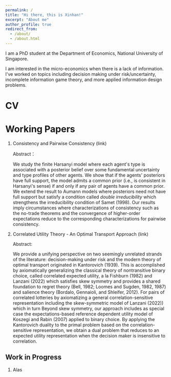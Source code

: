 ```yaml
---
permalink: /
title: "Hi there, this is Xinhan!"
excerpt: "About me"
author_profile: true
redirect_from: 
  - /about/
  - /about.html
---
```


I am a PhD student at the Department of Economics, National University of Singapore.

I am interested in the micro-economics when there is a lack of information. I've worked on topics including decision making under risk/uncertainty, incomplete information game theory, and more applied information design problems. 

CV
======


Working Papers
======
1. Consistency and Pairwise Consistency (link)

   Abstract：

   We study the finite Harsanyi model where each agent's type is associated with a posterior belief over some fundamental uncertainty and type profiles of other agents. We show that if the agents' posteriors have full support, the model admits a common prior (i.e., is consistent in Harsanyi's sense) if and only if any pair of agents have a common prior. We extend the result to Aumann models where posteriors need not have full support but satisfy a condition called _double irreducibility_ which strengthens the irreducibility condition of Samet (1998). Our results imply circumstances where characterizations of consistency such as the no-trade theorems and the convergence of higher-order expectations reduce to the corresponding characterizations for pairwise consistency.
   
1. Correlated Utility Theory -  An Optimal Transport Approach (link)

   Abstract:

   We provide a unifying perspective on two seemingly unrelated strands of the literature: decision-making under risk and the modern theory of optimal transport originated in Kantorovich (1939). This is accomplished by axiomatically generalizing the classical theory of nontransitive binary choice, called correlated expected utility, a la Fishburn (1982) and Lanzani (2022) which satisfies skew symmetry and provides a shared foundation to regret theory (Bell, 1982; Loomes and Sugden, 1982, 1987) and salience theory (Bordalo, Gennaioli, and Shleifer, 2012). For pairs of correlated lotteries by axiomatizing a general
correlation-sensitive representation including the skew-symmetric model of Lanzani (2022)) which in turn Beyond skew symmetry, our approach includes as special case the expectations-based reference dependent utility model of Koszegi and Rabin (2007) applied to binary choice. By applying the Kantorovich duality to the primal problem based on the correlation-sensitive representation, we obtain a dual problem that reduces to an expected utility representation when the decision maker is insensitive to correlation.

Work in Progress
------
1. Alas


